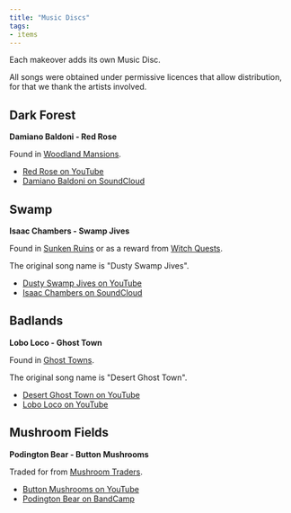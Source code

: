 ```yaml
---
title: "Music Discs"
tags:
- items
---
```


Each makeover adds its own Music Disc. 

All songs were obtained under permissive licences that allow distribution, for that we thank the artists involved.

## Dark Forest
**Damiano Baldoni - Red Rose** 

Found in [Woodland Mansions](notes/structure/mansion).

- [Red Rose on YouTube](https://youtu.be/wKBtGtQpKBA)
- [Damiano Baldoni on SoundCloud](https://soundcloud.com/damiano_baldoni)

## Swamp
**Isaac Chambers - Swamp Jives** 

Found in [Sunken Ruins](notes/structure/sunken_ruin) or as a reward from [Witch Quests](notes/mechanic/witch_quests).  

The original song name is "Dusty Swamp Jives".  

- [Dusty Swamp Jives on YouTube](https://youtu.be/4-nOuXnKOFc)
- [Isaac Chambers on SoundCloud](https://soundcloud.com/isaac-chambers-music)

## Badlands
**Lobo Loco - Ghost Town**

Found in [Ghost Towns](notes/structure/ghost_town).

The original song name is "Desert Ghost Town".

- [Desert Ghost Town on YouTube](https://youtu.be/02ix4OPwnCU)
- [Lobo Loco on YouTube](https://www.youtube.com/@Lobo_Loco/)

## Mushroom Fields
**Podington Bear - Button Mushrooms**

Traded for from [Mushroom Traders](notes/mob/mushroom_trader).

- [Button Mushrooms on YouTube](https://youtu.be/oTEXlDZNC2k)
- [Podington Bear on BandCamp](https://soundofpicture.bandcamp.com/)
